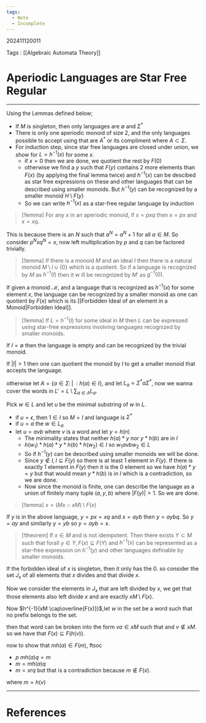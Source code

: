 ```yaml
---
tags:
  - Note
  - Incomplete
---
```

202411120011

Tags : [[Algebraic Automata Theory]]
# Aperiodic Languages are Star Free Regular
---
Using the Lemmas defined below;
- If $M$ is singleton, then only languages are $\emptyset$ and $\Sigma^*$
- There is only one aperiodic monoid of size 2, and the  only languages possible to accept using that are $A^*$ or its compliment where $A\subset \Sigma$. 
- For induction step, since star free languages are closed under union, we show for $L=h^{-1}(x)$ for some $x$.
	- if $x=0$ then we are done, we quotient the rest by $F(0)$
	- otherwise we find a $y$ such that $F(y)$ contains 2 more elements than $F(x)$ (by applying the final lemma twice) and $h^{-1}(x)$ can be descibed as star free expressions on these and other languages that can be described using smaller monoids. But $h^{-1}(y)$ can be recognized by a smaller monoid $H \setminus F(y)$
	- So we can write $h^{-1}(x)$ as a star-free regular language by induction


>[!lemma]
>For any $x$ in an aperiodic monoid, if $x = pxq$ then $x=px$ and $x=xq$. 

This is because there is an $N$ such that $a^N=a^N+1$ for all $a\in M$. So consider $p^Nxq^N=x$, now left multiplication by $p$ and $q$ can be factored trivially.

>[!lemma]
If there is a monoid $M$ and an ideal $I$ then there is a natural monoid $M \setminus I \cup \{ 0 \}$ which is a quotient. So if a language is recognized by $M$ as $h^{-1}(I)$ then it w ill be recognized by $M'$ as $g^{-1}(0)$.

If given a monoid $\mathcal M$, and a language that is recognized as $h^{-1}(x)$ for some element $x$, the language can be recognized by a smaller monoid as one can quotient by $F(x)$ which is its [[Forbidden Ideal of an element in a Monoid|Forbidden Ideal]].

>[!lemma]
>If $L = h^{-1}(I)$ for some ideal in $M$ then $L$ can be expressed using star-free expressions involving languages recognized by smaller monoids.

If $I=\emptyset$ then the language is empty and can be recognized by the trivial monoid.

If $|I| > 1$ then one can quotient the monoid by $I$ to get a smaller monoid that accepts the language.

otherwise let $A = \{ a\in \Sigma :\!\!|\!\!: h(a) \in I \}$, and let $L_{a} = \Sigma^* a \Sigma^*$, now we wanna cover the words in $L'=L \setminus \sum_{a\in A} L_{a}$.

Pick $w\in L$ and let $u$ be the minimal substring of $w$ in $L$.
- if $u = \epsilon$, then $1\in I$ so $M=I$ and language is $\Sigma^*$
- if $u = a$ the $w\in L_{a}$
- let $u = avb$ where $v$ is a word and let $y=h(n)$
	- The minimality states that neither $h(a)*y$ nor $y*h(b)$ are in $I$
	- $h(w_{1})*h(a)*y*h(b)*h(w_{2})\in I$ so $w_{1}avbw_{2}\in L$
	- So if $h^{-1}(y)$ can be described using smaller monoids we will be done.
	- Since $y\notin I, I \subseteq F(y)$ so there is at least 1 element in $F(y)$. If there is exactly 1 element in $F(y)$ then it is the 0 element so we have $h(a)*y=y$ but that would mean $y*h(b)$ is in $I$ which is a contradiction, so we are done. 
	- Now since the monoid is finite, one can describe the language as a union of finitely many tuple $(a,y, b)$ where $|F(y)| >1$. So we are done.

>[!lemma]
>$x= (Mx \cap xM) \setminus F(x)$

If $y$ is in the above language, $y = px = xq$ and $x = ayb$ then $y=aybq$. So $y=ay$ and similarly $y=yb$ so $y=ayb=x$.

>[!theorem]
>If $x\in M$ and is not idempotent. Then there exists $Y\subset M$ such that forall $y\in Y, F(x) \subsetneq F(Y)$ and $h^{-1}(x)$ can be represented as a star-free expression on  $h^{-1}(y)$ and other languages definable by smaller monoids.

If the forbidden ideal of $x$ is singleton, then it only has the $0$. so consider the set $J_{x}$ of all elements that $x$ divides and that divide $x$.

Now we consider the elements in $J_{x}$ that are left divided by $x$, we get that those elements also left divide $x$ and are exactly $xM \setminus F(x)$.

Now $h^{-1}(xM \cap\overline{F(x)})$,let $w$ in the set be a word such that no prefix belongs to the set.

then that word can be broken into the form $va\in xM$ such that and $v\notin xM$. so we have that $F(x) \subseteq F(h(v))$.

now to show that $mh(a) \in F(m)$, ftsoc
- $p \ mh(a) q = m$
- $m = m h(a)q$
- $m = xrq$ but that is a contradiction because $m\notin F(x)$.

where $m=h(v)$

---
# References
